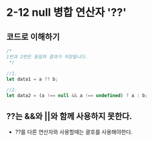 # 2-12 null 병합 연산자 '??'

## 코드로 이해하기
```js
/*
1번과 2번은 동일하 결과가 저장됩니다.
 */

//1.
let data1 = a ?? b;

//2.
let data2 = (a !== null && a !== undefined) ? a : b;
```

## ??는 &&와 ||와 함께 사용하지 못한다.
- ??를 다른 연산자와 사용할때는 괄호를 사용해야한다.
